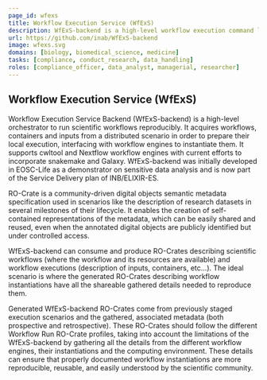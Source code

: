 ```yaml
---
page_id: wfexs
title: Workflow Execution Service (WfExS)
description: WfExS-backend is a high-level workflow execution command line program that consumes and creates RO-Crates, focusing on the interconnection of content-sensitive research infrastructures for handling sensitive human data analysis scenarios
url: https://github.com/inab/WfExS-backend
image: wfexs.svg
domains: [biology, biomedical_science, medicine]
tasks: [compliance, conduct_research, data_handling]
roles: [compliance_officer, data_analyst, managerial, researcher]
---
```

## Workflow Execution Service (WfExS)
Workflow Execution Service Backend (WfExS-backend) is a high-level orchestrator to run scientific workflows reproducibly. It acquires workflows, containers and inputs  from a distributed scenario in order to prepare their local execution, interfacing with workflow engines to instantiate them. It supports cwltool and Nextflow workflow engines with current efforts to incorporate snakemake and Galaxy. WfExS-backend was initially developed in EOSC-Life as a demonstrator on sensitive data analysis and is now part of the Service Delivery plan of INB/ELIXIR-ES.

RO-Crate is a community-driven digital objects semantic metadata specification used in scenarios like the description of research datasets in several milestones of their lifecycle. It enables the creation of self-contained representations of the metadata, which can be easily shared and reused, even when the annotated digital objects are publicly identified but under controlled access.

WfExS-backend can consume and produce RO-Crates describing scientific workflows (where the workflow and its resources are available) and workflow executions (description of inputs, containers, etc...). The ideal scenario is where the generated RO-Crates describing workflow instantiations have all the shareable gathered details needed to reproduce them.

Generated WfExS-backend RO-Crates come from previously staged execution scenarios and the gathered, associated metadata (both prospective and retrospective). These RO-Crates should follow the different Workflow Run RO-Crate profiles, taking into account the limitations of the WfExS-backend  by gathering  all the details from the different workflow engines, their instantiations and the computing environment. These details can ensure that properly documented workflow instantiations are more reproducible, reusable, and easily understood by the scientific community.
